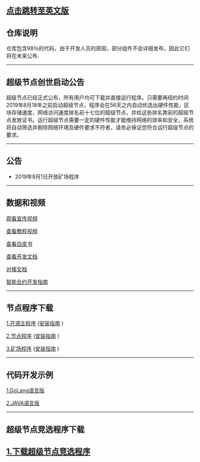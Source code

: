 [点击跳转至英文版](https://github.com/jiqiren2019/ctk/blob/master/README.md)
---


## 仓库说明
仓库包含98％的代码，由于开发人员的原因，部分组件不会详细发布，因此它们将在未来公布.

---

## 超级节点创世启动公告
超级节点已经正式公布，所有用户均可下载并直接运行程序。只需要再纽约时间2019年8月18年之前启动超级节点，程序会在56天之内自动优选出硬件性能，区块存储速度，网络访问速度排名前十七位的超级节点，并给这些排名靠前的超级节点发放证书。运行超级节点需要一定的硬件性能才能维持网络的效率和安全，系统将自动筛选并剔除网络环境及硬件要求不符者，请务必保证您符合运行超级节点的要求。

---

## 公告

+ 2019年9月1日开放矿场程序

---



## 数据和视频

[观看宣传视频](https://v.youku.com/v_show/id_XNDI3MzczNjYzMg==.html?spm=a2h0j.11185381.listitem_page1.5~A)

[查看教程视频](https://v.youku.com/v_show/id_XNDI2OTYxMTg0NA==.html?spm=a2h3j.8428770.3416059.1)

[查看白皮书](https://github.com/jiqiren2019/ctk/blob/master/Hyperledger%20Ctk%E5%AE%98%E6%96%B9%E7%99%BD%E7%9A%AE%E4%B9%A6.pdf)

[查看开发文档](https://github.com/jiqiren2019/ctk/blob/master/api.pdf)

[对接文档](https://github.com/jiqiren2019/ctk/blob/master/bourse-docking-process.pdf)

[智能合约开发指南](https://github.com/jiqiren2019/ctk/blob/master/smart_contract/README.md)

---




## 节点程序下载

[1.开源主程序](https://github.com/jiqiren2019/ctk/)   ([安装指南](https://github.com/jiqiren2019/ctk/blob/master/open-source-main-program-installation-guide.md)  )

[2.节点程序](https://github.com/jiqiren2019/ctk/)   ([安装指南](https://github.com/jiqiren2019/ctk/blob/master/node-installation-guide.md)  )

[3.矿场程序](https://github.com/jiqiren2019/ctk/)   ([安装指南](https://github.com/jiqiren2019/ctk/blob/master/mine-field-installation-guide.md)  )

---


## 代码开发示例


[1.GoLang语言版](https://github.com/jiqiren2019/ctk/blob/master/ctk-example-go.zip)  

[2.JAVA语言版](https://github.com/jiqiren2019/ctk/blob/master/ctk-api-example-java.zip)

---


## 超级节点竞选程序下载

[1.下载超级节点竞选程序](https://github.com/jiqiren2019/ctk/blob/master/Super%20Node/super.zip)
---
